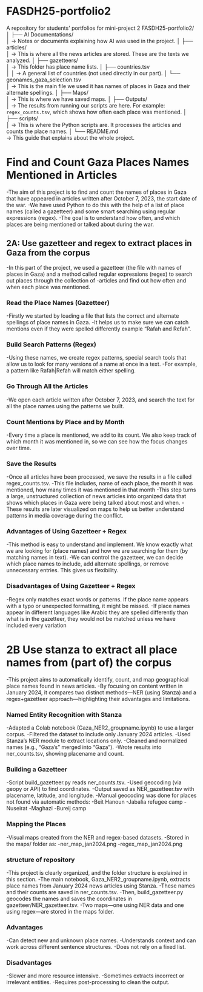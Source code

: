 # FASDH25-portfolio2
A repository for students' portfolios for mini-project 2
FASDH25-portfolio2/
│
├── AI Documentations/         
│   → Notes or documents explaining how AI was used in the project.
│
├── articles/                  
│   → This is where all the news articles are stored. These are the texts we analyzed.
│
├── gazetteers/               
│   → This folder has place name lists.
│   ├── countries.tsv          
│   │   → A general list of countries (not used directly in our part).
│   └── geonames_gaza_selection.tsv  
│       → This is the main file we used it has names of places in Gaza and their alternate spellings.
│
├── Maps/                     
│   → This is where we have saved maps.
│
├── Outputs/                  
│   → The results from running our scripts are here. For example: `regex_counts.tsv`, which shows how often each place was mentioned.
│
├── scripts/                  
│   → This is where the Python scripts are. It processes the articles and counts the place names.
│
└── README.md                 
    → This guide that explains about the whole project.


# Find and Count Gaza Places Names Mentioned in Articles

-The aim of this project is to find and count the names of places in Gaza that have appeared in articles written after October 7, 2023, the start date of the war.
-We have used Python to do this with the help of a list of place names (called a gazetteer) and some smart searching using regular expressions (regex). 
-The goal is to understand how often, and which places are being mentioned or talked about during the war.


## 2A: Use gazetteer and regex to extract places in Gaza from the corpus

-In this part of the project, we used a gazetteer (the file with names of places in Gaza) and a method called regular expressions (regex) to search out places through the collection of -articles and find out how often and when each place was mentioned.

### Read the Place Names (Gazetteer)

-Firstly we started by loading a file that lists the correct and alternate spellings of place names in Gaza. 
-It helps us to make sure we can catch mentions even if they were spelled differently example “Rafah and Refah”.

### Build Search Patterns (Regex)

-Using these names, we create regex patterns, special search tools that allow us to look for many versions of a name at once in a text. 
-For example, a pattern like Rafah|Refah will match either spelling.

### Go Through All the Articles

-We open each article written after October 7, 2023, and search the text for all the place names using the patterns we built.

### Count Mentions by Place and by Month

-Every time a place is mentioned, we add to its count. We also keep track of which month it was mentioned in, so we can see how the focus changes over time.

### Save the Results

-Once all articles have been processed, we save the results in a file called regex_counts.tsv. 
-This file includes, name of each place, the month it was mentioned, how many times it was mentioned in that month
-This step turns a large, unstructured collection of news articles into organized data that shows which places in Gaza were being talked about most and when.
-These results are later visualized on maps to help us better understand patterns in media coverage during the conflict.

###  Advantages of Using Gazetteer + Regex

-This method is easy to understand and implement. We know exactly what we are looking for (place names) and how we are searching for them (by matching names in text).
-We can control the gazetteer, we can decide which place names to include, add alternate spellings, or remove unnecessary entries. This gives us flexibility.
### Disadvantages of Using Gazetteer + Regex

-Regex only matches exact words or patterns. If the place name appears with a typo or unexpected formatting, it might be missed.
-If place names appear in different languages like Arabic they are spelled differently than what is in the gazetteer, they would not be matched unless we have included every variation

# 2B Use stanza to extract all place names from (part of) the corpus

-This project aims to automatically identify, count, and map geographical place names found in news articles. 
-By focusing on content written in January 2024, it compares two distinct methods—NER (using Stanza) and a regex+gazetteer approach—highlighting their advantages and limitations.

### Named Entity Recognition with Stanza

-Adapted a Colab notebook (Gaza_NER2_groupname.ipynb) to use a larger corpus.
-Filtered the dataset to include only January 2024 articles.
-Used Stanza’s NER module to extract locations only.
-Cleaned and normalized names (e.g., “Gaza’s” merged into “Gaza”).
-Wrote results into ner_counts.tsv, showing placename and count.

### Building a Gazetteer

-Script build_gazetteer.py reads ner_counts.tsv.
-Used geocoding (via geopy or API) to find coordinates.
-Output saved as NER_gazetteer.tsv with placename, latitude, and longitude.
-Manual geocoding was done for places not found via automatic methods:
-Beit Hanoun
-Jabalia refugee camp
-Nuseirat
-Maghazi
-Bureij camp

### Mapping the Places

-Visual maps created from the NER and regex-based datasets.
-Stored in the maps/ folder as:
-ner_map_jan2024.png
-regex_map_jan2024.png

### structure of repository
 
 -This project is clearly organized, and the folder structure is explained in this section. 
 -The main notebook, Gaza_NER2_groupname.ipynb, extracts place names from January 2024 news articles using Stanza. 
 -These names and their counts are saved in ner_counts.tsv. 
 -Then, build_gazetteer.py geocodes the names and saves the coordinates in gazetteer/NER_gazetteer.tsv.
 -Two maps—one using NER data and one using regex—are stored in the maps folder. 



### Advantages
-Can detect new and unknown place names.
-Understands context and can work across different sentence structures.
-Does not rely on a fixed list.
### Disadvantages
-Slower and more resource intensive.
-Sometimes extracts incorrect or irrelevant entities.
-Requires post-processing to clean the output.
